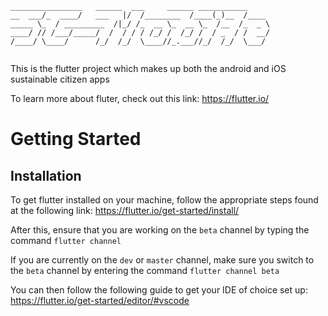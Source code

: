 ```
________________   ______  ___     ______ ___________     
__  ___/_  ____/   ___   |/  /________  /____(_)__  /____ 
_____ \_  / _________  /|_/ /_  __ \_  __ \_  /__  /_  _ \
____/ // /___/_____/  /  / / / /_/ /  /_/ /  / _  / /  __/
/____/ \____/      /_/  /_/  \____//_.___//_/  /_/  \___/ 
                                                          
```

This is the flutter project which makes up both the android and iOS sustainable citizen apps

To learn more about fluter, check out this link: https://flutter.io/

# Getting Started

## Installation 

To get flutter installed on your machine, follow the appropriate steps found at the following link: https://flutter.io/get-started/install/

After this, ensure that you are working on the `beta` channel by typing the command `flutter channel`

If you are currently on the `dev` or `master` channel, make sure you switch to the `beta` channel by entering the command `flutter channel beta`

You can then follow the following guide to get your IDE of choice set up: https://flutter.io/get-started/editor/#vscode